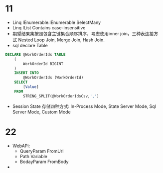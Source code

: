 # 11
* Linq IEnumerable<T>.IEnumerable<T>  SelectMany
* Linq IList<string> Contains case-insensitive
* 期望结果集按照包含主键集合顺序排序，考虑使用inner join，三种表连接方式 Nested Loop Join, Merge Join, Hash Join.
* sql declare Table
```sql
DECLARE @WorkOrderIds TABLE
    (
	    WorkOrderId BIGINT
    )
    INSERT INTO
	    @WorkOrderIds (WorkOrderId)
    SELECT
	    [Value]
    FROM 
	    STRING_SPLIT(@WorkOrderIdsCsv,',')
```
* Session State 存储四种方式: In-Process Mode, State Server Mode, Sql Server Mode, Custom Mode

# 22
* WebAPi: 
	* QueryParam  FromUrl
	* Path Variable
	* BodayParam FromBody
*
